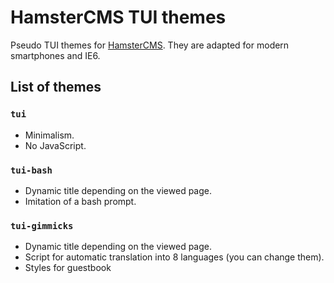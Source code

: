 # HamsterCMS TUI themes
Pseudo TUI themes for [HamsterCMS](http://old.net.eu.org/). They are adapted for modern smartphones and IE6.

## List of themes
### `tui` 
- Minimalism.
- No JavaScript.
 
### `tui-bash` 
- Dynamic title depending on the viewed page. 
- Imitation of a bash prompt. 

### `tui-gimmicks`
- Dynamic title depending on the viewed page. 
- Script for automatic translation into 8 languages (you can change them).
- Styles for guestbook

